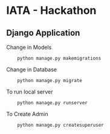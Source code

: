 # IATA - Hackathon

## Django Application

Change in Models

        python manage.py makemigrations
        
Change in Database

        python manage.py migrate

To run local server

        python manage.py runserver

To Create Admin

        python manage.py createsuperuser